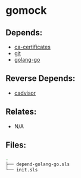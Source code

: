 # gomock

## Depends:

  -  [ca-certificates](/salt/ca-certificates)
  -  [git](/salt/git)
  -  [golang-go](/salt/golang-go)

## Reverse Depends:

  -  [cadvisor](/salt/cadvisor)

## Relates:

  -  N/A

## Files:

```bash
.
├── depend-golang-go.sls
└── init.sls
```
